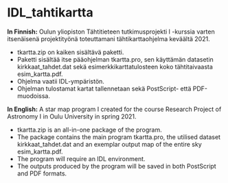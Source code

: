# IDL_tahtikartta
<b>In Finnish:</b> Oulun yliopiston Tähtitieteen tutkimusprojekti I -kurssia varten itsenäisenä projektityönä toteuttamani tähtikarttaohjelma keväältä 2021.
* tkartta.zip on kaiken sisältävä paketti.
* Paketti sisältää itse pääohjelman tkartta.pro, sen käyttämän datasetin kirkkaat_tahdet.dat sekä esimerkkikarttatulosteen koko tähtitaivaasta esim_kartta.pdf.
* Ohjelma vaatii IDL-ympäristön.
* Ohjelman tulostamat kartat tallennetaan sekä PostScript- että PDF-muodoissa.

<b>In English:</b> A star map program I created for the course Research Project of Astronomy I in Oulu University in spring 2021.
* tkartta.zip is an all-in-one package of the program.
* The package contains the main program tkartta.pro, the utilised dataset kirkkaat_tahdet.dat and an exemplar output map of the entire sky esim_kartta.pdf.
* The program will require an IDL environment.
* The outputs produced by the program will be saved in both PostScript and PDF formats.
